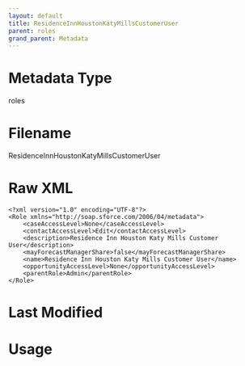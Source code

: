 ```yaml
---
layout: default
title: ResidenceInnHoustonKatyMillsCustomerUser
parent: roles
grand_parent: Metadata
---
```

# Metadata Type
roles


# Filename 
ResidenceInnHoustonKatyMillsCustomerUser


# Raw XML
```
<?xml version="1.0" encoding="UTF-8"?>
<Role xmlns="http://soap.sforce.com/2006/04/metadata">
    <caseAccessLevel>None</caseAccessLevel>
    <contactAccessLevel>Edit</contactAccessLevel>
    <description>Residence Inn Houston Katy Mills Customer User</description>
    <mayForecastManagerShare>false</mayForecastManagerShare>
    <name>Residence Inn Houston Katy Mills Customer User</name>
    <opportunityAccessLevel>None</opportunityAccessLevel>
    <parentRole>Admin</parentRole>
</Role>
```


# Last Modified


# Usage
